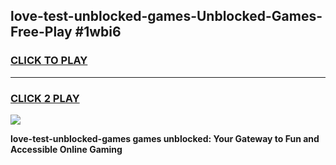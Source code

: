 
## love-test-unblocked-games-Unblocked-Games-Free-Play #1wbi6
<h3>
<a href="https://us.freeplayer.one?title=love-test-unblocked-games&ref=9M">CLICK TO PLAY</a></h3>
<hr>

<h3>
<a href="https://us.freeplayer.one?title=love-test-unblocked-games&ref=9M">CLICK 2 PLAY</a>
  
</h3>

<a href="https://us.freeplayer.one?title=love-test-unblocked-games&ref=9M"><img src="https://clearcache.store/games.png"></a>


**love-test-unblocked-games games unblocked: Your Gateway to Fun and Accessible Online Gaming**
